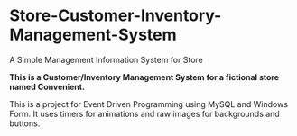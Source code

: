 # Store-Customer-Inventory-Management-System
A Simple Management Information System for Store

<b> This is a Customer/Inventory Management System for a fictional store named Convenient. </b>

This is a project for Event Driven Programming using MySQL and Windows Form. It uses timers for animations and raw images for backgrounds and buttons.
